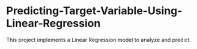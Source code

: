 # Predicting-Target-Variable-Using-Linear-Regression
This project implements a Linear Regression model to analyze and predict.
